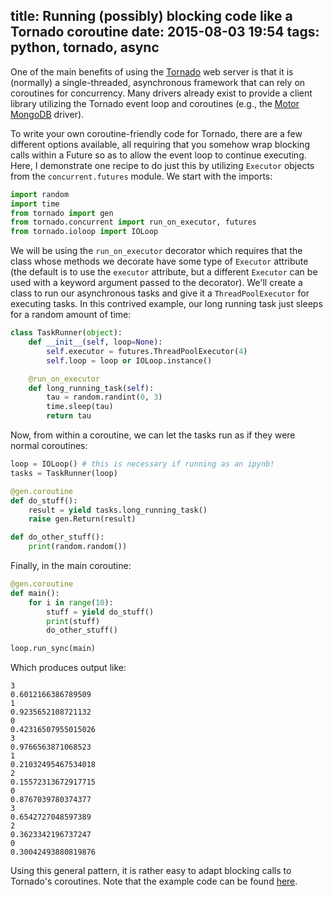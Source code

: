 title: Running (possibly) blocking code like a Tornado coroutine
date: 2015-08-03 19:54
tags: python, tornado, async
---

One of the main benefits of using the [Tornado] web server is that it is
(normally) a single-threaded, asynchronous framework that can rely on
coroutines for concurrency. Many drivers already exist to provide a
client library utilizing the Tornado event loop and coroutines (e.g.,
the [Motor][] [MongoDB][] driver).

[Tornado]: http://www.tornadoweb.org/en/stable/
[Motor]: https://github.com/mongodb/motor/
[MongoDB]: https://www.mongodb.org/

To write your own coroutine-friendly code for Tornado, there are a few
different options available, all requiring that you somehow wrap
blocking calls within a Future so as to allow the event loop to continue
executing. Here, I demonstrate one recipe to do just this by utilizing
`Executor` objects from the `concurrent.futures` module. We start with
the imports:

```python
import random
import time
from tornado import gen
from tornado.concurrent import run_on_executor, futures
from tornado.ioloop import IOLoop
```

We will be using the `run_on_executor` decorator which requires that the
class whose methods we decorate have some type of `Executor` attribute
(the default is to use the `executor` attribute, but a different
`Executor` can be used with a keyword argument passed to the decorator).
We'll create a class to run our asynchronous tasks and give it a
`ThreadPoolExecutor` for executing tasks. In this contrived example, our
long running task just sleeps for a random amount of time:

```python
class TaskRunner(object):
    def __init__(self, loop=None):
        self.executor = futures.ThreadPoolExecutor(4)
        self.loop = loop or IOLoop.instance()

    @run_on_executor
    def long_running_task(self):
        tau = random.randint(0, 3)
        time.sleep(tau)
        return tau
```

Now, from within a coroutine, we can let the tasks run as if they were
normal coroutines:

```python
loop = IOLoop() # this is necessary if running as an ipynb!
tasks = TaskRunner(loop)

@gen.coroutine
def do_stuff():
    result = yield tasks.long_running_task()
    raise gen.Return(result)

def do_other_stuff():
    print(random.random())
```

Finally, in the main coroutine:

```python
@gen.coroutine
def main():
    for i in range(10):
        stuff = yield do_stuff()
        print(stuff)
        do_other_stuff()

loop.run_sync(main)
```

Which produces output like:

```
3
0.6012166386789509
1
0.9235652108721132
0
0.42316507955015026
3
0.9766563871068523
1
0.21032495467534018
2
0.15572313672917715
0
0.8767039780374377
3
0.6542727048597389
2
0.3623342196737247
0
0.30042493880819876
```

Using this general pattern, it is rather easy to adapt blocking calls
to Tornado's coroutines. Note that the example code can be found
[here](https://gist.github.com/mivade/5966f1b7a995a50ecc55).
